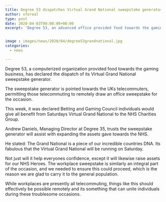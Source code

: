 ```yaml
---
title: Degree 53 dispatches Virtual Grand National sweepstake generator
author: xforeal 
type: post
date: 2020-04-03T00:00:00+00:00
excerpt: 'Degree 53, an advanced office provided food towards the gaming business, has declared the dispatch of its Virtual Grand National sweepstake generator '


image : images/news/2020/04/degree53grandnational.jpg
categories:
  - news

---
```

Degree 53, a computerized organization provided food towards the gaming business, has declared the dispatch of its Virtual Grand National sweepstake generator. 

The sweepstake generator is pointed towards the UKs telecommuters, permitting those telecommuting to remotely draw an office sweepstake for the occasion. 

This week, it was declared Betting and Gaming Council individuals would give all benefit from Saturdays Virtual Grand National to the NHS Charities Group. 

Andrew Daniels, Managing Director at Degree 35, trusts the sweepstake generator will assist with expanding the assets gave towards the NHS. 

He stated: The Grand National is a piece of our incredible countries DNA. Its fabulous that the Virtual Grand National will be running on Saturday. 

Not just will it help everyones confidence, except it will likewise raise assets for our NHS Heroes. The workplace sweepstake is similarly an integral part of the occasion, and we needed to ensure this could proceed, which is the reason we are glad to carry it to the general population. 

While workplaces are presently all telecommuting, things like this should effectively be possible remotely and its something that can unite individuals during these troublesome occasions.